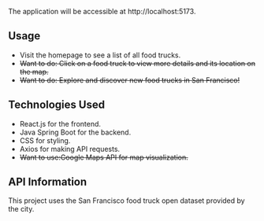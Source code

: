 
The application will be accessible at http://localhost:5173.

## Usage

- Visit the homepage to see a list of all food trucks.
- ~~Want to do: Click on a food truck to view more details and its location on the map.~~
- ~~Want to do: Explore and discover new food trucks in San Francisco!~~

## Technologies Used

- React.js for the frontend.
- Java Spring Boot for the backend.
- CSS for styling.
- Axios for making API requests.
- ~~Want to use:Google Maps API for map visualization.~~

## API Information

This project uses the San Francisco food truck open dataset provided by the city.

